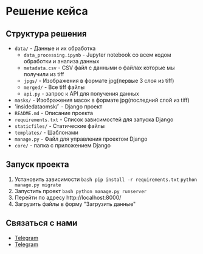 # Решение кейса
## Структура решения
- `data/` - Данные и их обработка
  - `data_processing.ipynb` - Jupyter notebook со всем кодом обработки и анализа данных
  - `metadata.csv` - CSV файл с данными о файлах которые мы получили из tiff
  - `jpgs/` - Изображения в формате jpg(первые 3 слоя из tiff)
  - `merged/` - Все tiff файлы  
  - `api.py` - запрос к API для получения данных
- `masks/` - Изображения масок в формате jpg(последний слой из tiff)
- 'insidedataomsk/` - Django проект
- `README.md` - Описание проекта
- `requirements.txt` - Список зависимостей для запуска Django
- `staticfiles/` - Статические файлы
- `templates/` - Шаблонами
- `manage.py` - Файл для управления проектом Django
- `core/` - папка с приложением Django

## Запуск проекта
1. Установить зависимости
```bash pip install -r requirements.txt```
```python manage.py migrate```
2. Запустить проект
```bash python manage.py runserver```
3. Перейти по адресу http://localhost:8000/
4. Загрузить файлы в форму "Загрузить данные"

## Связаться с нами
- [Telegram](https://t.me/GeorgeWangg)
- [Telegram](https://t.me/mikhailfadin)
